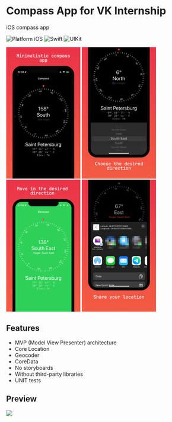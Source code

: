 # Compass App for VK Internship

iOS compass app

![Platform iOS](https://img.shields.io/badge/-VK-blue.svg)
![Swift](https://img.shields.io/badge/-Swift-orange.svg)
![UIKit](https://img.shields.io/badge/-UIKit-purple.svg)

<img src="https://github.com/032nnxkitty/CompassApp-iOS/blob/main/Screenshots/1.png" width="200"> <img src="https://github.com/032nnxkitty/CompassApp-iOS/blob/main/Screenshots/2.png" width="200"> <img src="https://github.com/032nnxkitty/CompassApp-iOS/blob/main/Screenshots/3.png" width="200"> <img src="https://github.com/032nnxkitty/CompassApp-iOS/blob/main/Screenshots/4.png" width="200"> 

## Features
- MVP (Model View Presenter) architecture
- Core Location
- Geocoder
- CoreData
- No storyboards
- Without third-party libraries
- UNIT tests

## Preview
[![](https://markdown-videos.deta.dev/youtube/Pnl05yI4Gnw)](https://youtu.be/Pnl05yI4Gnw)
